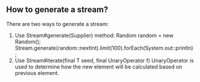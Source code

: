 ## How to generate a stream?
There are two ways to generate a stream:
1. Use Stream#generate(Supplier) method:
    Random random = new Random();  
    Stream.generate(random::nextInt).limit(100).forEach(System.out::println);
2. Use Stream#iterate(final T seed, final UnaryOperator<T> f)
UnaryOperator is used to determine how the new element will be calculated based on previous element.

